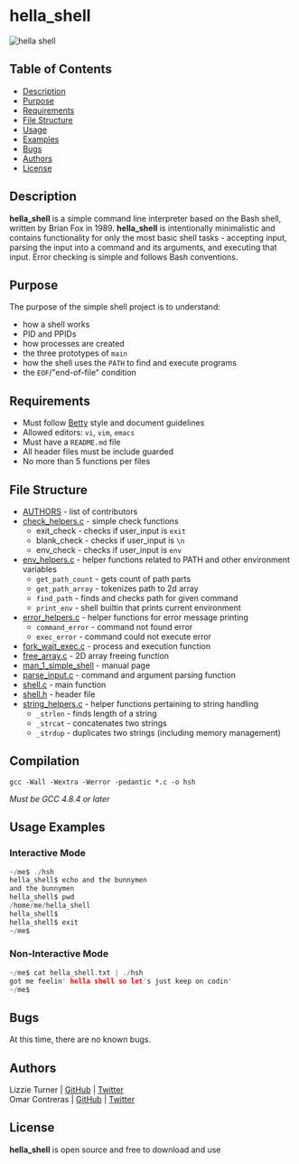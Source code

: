 # hella_shell

![hella shell](https://s31.postimg.org/403ix8w7f/j1_IPt_Uu_IS51_N62_LB5z9_Qhg_r.jpg)


## Table of Contents

* [Description](#description)
* [Purpose](#purpose)
* [Requirements](#requirements)
* [File Structure](#file-structure)
* [Usage](#usage)
* [Examples](#examples)
* [Bugs](#bugs)
* [Authors](#authors)
* [License](#license)


## Description

**hella_shell** is a simple command line interpreter based on the Bash shell, written by Brian Fox in 1989. **hella_shell** is intentionally minimalistic and contains functionality for only the most basic shell tasks - accepting input, parsing the input into a command and its arguments, and executing that input. Error checking is simple and follows Bash conventions.

## Purpose

The purpose of the simple shell project is to understand:
* how a shell works
* PID and PPIDs
* how processes are created
* the three prototypes of `main`
* how the shell uses the `PATH` to find and execute programs
* the `EOF`/"end-of-file" condition

## Requirements

* Must follow [Betty](https://github.com/holbertonschool/Betty/wiki) style and document guidelines
* Allowed editors: `vi`, `vim`, `emacs`
* Must have a `README.md` file
* All header files must be include guarded
* No more than 5 functions per files

## File Structure

* [AUTHORS](https://github.com/aucontraire/simple_shell/blob/docs/AUTHORS) - list of contributors
* [check_helpers.c](https://github.com/aucontraire/simple_shell/blob/docs/check_helpers.c) - simple check functions
  * exit_check - checks if user_input is `exit`
  * blank_check - checks if user_input is `\n`
  * env_check - checks if user_input is `env`
* [env_helpers.c](env_helpers.c) - helper functions related to PATH and other environment variables
  * `get_path_count` - gets count of path parts
  * `get_path_array` - tokenizes path to 2d array
  * `find_path` - finds and checks path for given command
  * `print_env` - shell builtin that prints current environment
* [error_helpers.c](error_helpers.c) - helper functions for error message printing
  * `command_error` - command not found error
  * `exec_error` - command could not execute error
* [fork_wait_exec.c](fork_wait_exec.c) - process and execution function
* [free_array.c](free_array.c) - 2D array freeing function
* [man_1_simple_shell](man_1_simple_shell) - manual page
* [parse_input.c](parse_input.c) - command and argument parsing function
* [shell.c](shell.c) - main function
* [shell.h](shell.h) - header file
* [string_helpers.c](string_helpers.c) - helper functions pertaining to string handling
  * `_strlen` - finds length of a string
  * `_strcat` - concatenates two strings
  * `_strdup` - duplicates two strings (including memory management)

## Compilation

```gcc -Wall -Wextra -Werror -pedantic *.c -o hsh```

*Must be GCC 4.8.4 or later*

## Usage Examples

### Interactive Mode

```c
~/me$ ./hsh
hella_shell$ echo and the bunnymen
and the bunnymen
hella_shell$ pwd
/home/me/hella_shell
hella_shell$
hella_shell$ exit
~/me$
```

### Non-Interactive Mode

```c
~/me$ cat hella_shell.txt | ./hsh
got me feelin' hella shell so let's just keep on codin'
~/me$
```

## Bugs

At this time, there are no known bugs.


## Authors

Lizzie Turner | [GitHub](https://github.com/lizzieturner) | [Twitter](https://twitter.com/_lizzieturner_)  
Omar Contreras | [GitHub](https://github.com/aucontraire) | [Twitter](https://twitter.com/_au_contraire)

## License

**hella_shell** is open source and free to download and use
